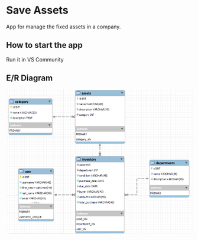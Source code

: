 # Save Assets

App for manage the fixed assets in a company.

## **How to start the app**

Run it in VS Community

## E/R Diagram

![Modelo ER.png](./FixedAssets/FixedAssets/Images/Modelo%20ER.png)
